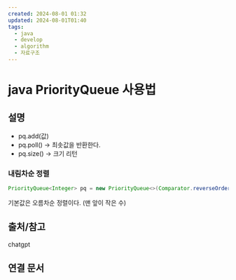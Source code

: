 ```yaml
---
created: 2024-08-01 01:32
updated: 2024-08-01T01:40
tags:
  - java
  - develop
  - algorithm
  - 자료구조
---
```

# java PriorityQueue 사용법

## 설명
- pq.add(값)
- pq.poll() -> 최솟값을 반환한다.  
- pq.size() -> 크기 리턴

### 내림차순 정렬
```java
PriorityQueue<Integer> pq = new PriorityQueue<>(Comparator.reverseOrder());

```

기본값은 오름차순 정렬이다. (맨 앞이 작은 수)
## 출처/참고
chatgpt
## 연결 문서

